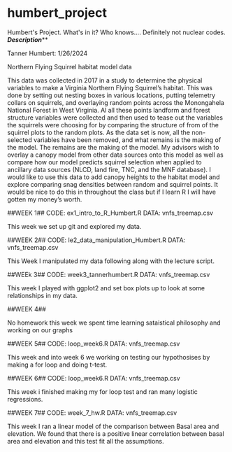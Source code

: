 # humbert_project
Humbert's Project. What's in it? Who knows.... Definitely not nuclear codes.
  *******Description*********



Tanner Humbert: 1/26/2024 

  Northern Flying Squirrel habitat model data
  
  This data was collected in 2017 in a study to determine the physical variables to make a Virginia Northern Flying Squirrel’s habitat. This was done by setting out nesting boxes in various locations, putting telemetry collars on squirrels, and overlaying random points across the Monongahela National Forest in West Virginia. Al all these points landform and forest structure variables were collected and then used to tease out the variables the squirrels were choosing for by comparing the structure of from of the squirrel plots to the random plots. As the data set is now, all the non-selected variables have been removed, and what remains is the making of the model. The remains are the making of the model. My advisors wish to overlay a canopy model from other data sources onto this model as well as compare how our model predicts squirrel selection when applied to ancillary data sources (NLCD, land fire, TNC, and the MNF database). I would like to use this data to add canopy heights to the habitat model and explore comparing snag densities between random and squirrel points.  It would be nice to do this in throughout the class but if I learn R I will have gotten my money’s worth.
  
##WEEK 1##
CODE: ex1_intro_to_R_Humbert.R
DATA: vnfs_treemap.csv

This week we set up git and explored my data.


##WEEK 2##
CODE: le2_data_manipulation_Humbert.R 
DATA: vnfs_treemap.csv

This Week I manipulated my data following along with the lecture script.

##WEEk 3##
CODE: week3_tannerhumbert.R
DATA: vnfs_treemap.csv

This week I played with ggplot2 and set box plots up to look at some relationships in my data.

##WEEK 4##

No homework this week we spent time learning sataistical philosophy and working on our graphs

##WEEK 5##
CODE: loop_week6.R
DATA: vnfs_treemap.csv

This week and into week 6 we working on testing our hypothosises by making a for loop and doing t-test.

##WEEK 6##
CODE: loop_week6.R
DATA: vnfs_treemap.csv

This week i finished making my for loop test and ran many logistic regressions.

##WEEK 7##
CODE: week_7_hw.R
DATA: vnfs_treemap.csv

This week I ran a linear model of the comparison between Basal area and elevation. We found that there is a positive linear correlation between basal area and elevation and this test fit all the assumptions. 











